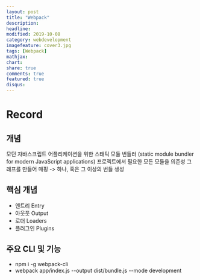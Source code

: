 ```yaml
---
layout: post
title: "Webpack"
description: 
headline: 
modified: 2019-10-08
category: webdevelopment
imagefeature: cover3.jpg
tags: [Webpack]
mathjax: 
chart: 
share: true
comments: true
featured: true
disqus:
---
```


# Record
## 개념
모던 자바스크립트 어플리케이션을 위한 스태틱 모듈 번들러 
(static module bundler for modern JavaScript applications)
프로젝트에서 필요한 모든 모듈을 의존성 그래프를 만들어 매핑 -> 하나, 혹은 그 이상의 번들 생성



## 핵심 개념
- 엔트리 Entry
- 아웃풋 Output
- 로더 Loaders
- 플러그인 Plugins


## 주요 CLI 및 기능
- npm i -g webpack-cli
- webpack app/index.js --output dist/bundle.js --mode development


